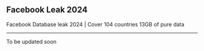 ## Facebook Leak 2024

Facebook Database leak 2024 | Cover 104 countries 13GB of pure data

* * *

To be updated soon
